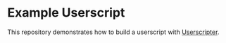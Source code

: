 # Example Userscript

This repository demonstrates how to build a userscript with [Userscripter](https://github.com/SimonAlling/userscripter).

